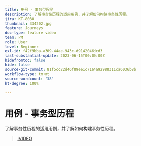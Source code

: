 ```yaml
---
title: 用例 - 事务型历程
description: 了解事务性历程的适用用例，并了解如何构建事务性历程。
jira: KT-8030
thumbnail: 334202.jpg
feature: Journeys
doc-type: feature video
team: PM
role: User
level: Beginner
exl-id: f42f9bba-a309-44ae-943c-d9142046dcd3
last-substantial-update: 2023-06-15T00:00:00Z
hidefromtoc: false
hide: false
source-git-commit: 81f5cc22d46f89ee1c7164a92988311ca6036b8b
workflow-type: tm+mt
source-wordcount: '38'
ht-degree: 100%

---
```


# 用例 - 事务型历程

了解事务性历程的适用用例，并了解如何构建事务性历程。

>[!VIDEO](https://video.tv.adobe.com/v/334202?quality=12&learn=on)
